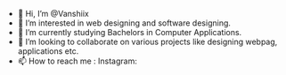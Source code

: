 - 👋 Hi, I’m @Vanshiix
- 👀 I’m interested in web designing and software designing.
- 🌱 I’m currently studying Bachelors in Computer Applications.
- 💞️ I’m looking to collaborate on various projects like designing webpag, applications etc.
- 📫 How to reach me : Instagram: 


